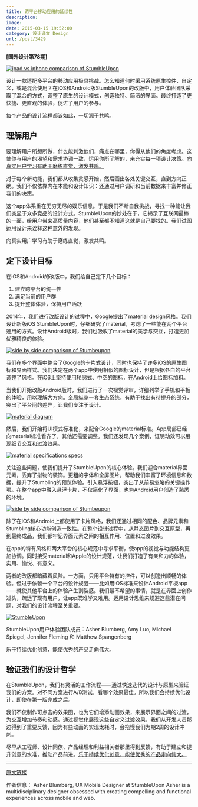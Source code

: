 ```yaml
---
title: 跨平台移动应用的延续性
description: 
image: 
date: 2015-03-15 19:52:00
category: 设计译文 Design
url: /post/3429
---
```


**[国外设计第78期]**

[![ipad vs iphone comparison of StumbleUpon](http://blog.invisionapp.com/wp-content/uploads/2015/03/03-ipad-iphone-comparison.jpg)](http://blog.invisionapp.com/wp-content/uploads/2015/03/03-ipad-iphone-comparison.jpg "Designing mobile apps for cross-platform continuity ")

设计一款适配多平台的移动应用极具挑战。怎么知道何时采用系统原生控件、自定义，或是混合使用？在iOS和Android版StumbleUpon的改版中，用户体验团队采取了混合的方式，调整了原生的设计模式，创造独特、简洁的界面。最终打造了更快捷、更直观的体验，促进了用户的参与。

每个产品的设计流程都该如此，一切源于共鸣。

## 理解用户

要理解用户所想所做，什么能刺激他们，痛点在哪里，你得从他们的角度考虑。这使你与用户的渴望和需求协调一致，运用你所了解的，来充实每一项设计决策。[向真实用户学习有助于磨练直觉，激发共鸣。](https://twitter.com/intent/tweet?text=%22Learning+from+real+people+hones+your+intuition+and+inspires+your+empathy.%22+http%3A%2F%2Fblog.invisionapp.com%2Fdesigning-mobile-apps-for-cross-platform-continuity%2F+-+%40ashergodfrey+via+%40InVisionApp) 

对于每个新功能，我们都从收集灵感开始，然后画出各处关键交互，直到方向正确。我们不仅依靠内在本能和设计知识：还通过用户调研和当前数据来丰富并修正我们的决策。

这个app体系重在无穷无尽的娱乐信息。于是我们不断自我挑战，寻找一种能让我们突显于众多竞品的设计方式。StumbleUpon的妙处在于，它揭示了互联网最棒的一面，给用户带来高质量内容，他们甚至都不知道这就是自己要找的。我们试图运用设计来诠释这种意外的发现。

向真实用户学习有助于磨练直觉，激发共鸣。

## 定下设计目标

在iOS和Android的改版中，我们给自己定下几个目标：

1. 建立跨平台的统一性
2. 满足当前的用户群
3. 提升整体体验，保持用户活跃

2014年，我们进行改版设计的过程中，Google提出了material design风格。我们设计新版iOS StumbleUpon时，仔细研究了material，考虑了一些能在两个平台通用的方式。设计Android版时，我们也吸收了material的美学与交互，打造更加优雅精良的体验。

[![side by side comparison of Stumbeupon](http://blog.invisionapp.com/wp-content/uploads/2015/03/04-side-by-side-comparison-a.jpg)](http://blog.invisionapp.com/wp-content/uploads/2015/03/04-side-by-side-comparison-a.jpg "Designing mobile apps for cross-platform continuity ")

我们在多个界面中整合了Google的卡片式设计，同时也保持了许多iOS的原生图标和界面样式。我们决定在两个app中使用相似的图标设计，但是根据各自的平台调整了风格。在iOS上坚持使用轮廓式、中空的图标，在Android上给图标加粗。

当我们开始改版Android版时，我们进行了一次视觉评审，详细列举了手机和平板的体验，用以理解大方向。全局纵览一套生态系统，有助于找出有待提升的部分，突出了平台间的差异，让我们专注于设计。

[![material diagram](http://blog.invisionapp.com/wp-content/uploads/2015/03/06-material-diagram.jpg)](http://blog.invisionapp.com/wp-content/uploads/2015/03/06-material-diagram.jpg "Designing mobile apps for cross-platform continuity ")

然后，我们开始将UI模式标准化，来配合Google的material标准。App局部已经向material标准看齐了，其他还需要调整。我们还发现几个案例，证明动效可以展现细节交互和过渡效果。

[![material specifications specs](http://blog.invisionapp.com/wp-content/uploads/2015/03/07-material-specs.jpg)](http://blog.invisionapp.com/wp-content/uploads/2015/03/07-material-specs.jpg "Designing mobile apps for cross-platform continuity ")

关注这些问题，使我们提升了StumbleUpon的核心体验。我们迎合material界面元素，丢弃了拟物的装饰。更粗的字体和全屏图片，帮助我们丰富了环境信息和数据，提升了Stumbling的预览体验。引入悬浮按钮，突出了从前易忽略的关键操作项。在整个app中融入悬浮卡片，不仅简化了界面，也为Android用户创造了熟悉的环境。

[![side by side comparison of Stumbeupon](http://blog.invisionapp.com/wp-content/uploads/2015/03/05-side-by-side-comparison-b.jpg)](http://blog.invisionapp.com/wp-content/uploads/2015/03/05-side-by-side-comparison-b.jpg "Designing mobile apps for cross-platform continuity ")

除了在iOS和Android上都使用了卡片风格，我们还通过相同的配色、品牌元素和Stumbling核心功能创造一致性。在整个设计过程中，从静态图片到交互原型，再到最终成品，我们都牢记界面元素之间的相互作用、位置和过渡效果。

在app的特有风格和两大平台的核心规范中寻求平衡，使app的视觉与功能结构更加协调。同时接受material和Apple的设计规范，让我们打造了有亲和力的体验，实用、愉悦、有意义。

两者的改版都暗藏着风险。一方面，只用平台特有的控件，可以创造出顺畅的体验。但过于依赖一个平台的设计规范——比如用iOS标准来设计Android平板app——就使其他平台上的体验产生割裂感。我们最不希望的事情，就是在界面上创作过头，疏远了现有用户，让app既难学又难用。运用设计思维来规避这些潜在问题，对我们的设计流程至关重要。

[![StumbleUpon](http://blog.invisionapp.com/wp-content/uploads/2015/03/08-design-team.jpg)](http://blog.invisionapp.com/wp-content/uploads/2015/03/08-design-team.jpg "Designing mobile apps for cross-platform continuity ")

StumbleUpon用户体验团队成员：Asher Blumberg, Amy Luo, Michael Spiegel, Jennifer Fleming 和 Matthew Spangenberg

乐于持续优化创意，能使优秀的产品走向伟大。

## 验证我们的设计哲学

在StumbleUpon，我们有灵活的工作流程——通过快速迭代的设计与原型来验证我们的方案。对不同方案进行A/B测试，看哪个效果最佳。所以我们会持续优化设计，即使在第一版完成之后。

我们不仅制作可点击的效果图，也为它们增添动画效果，来展示界面之间的过渡，为交互增加节奏和动感。通过视觉化展现这些自定义过渡效果，我们从开发人员那边得到了重要反馈，因为有些动画的实现太耗时，会拖慢我们为期2周的设计冲刺。

尽早从工程师、设计同僚、产品经理和利益相关者那里得到反馈，有助于建立和提升创意的水准，推动产品前进。[乐于持续优化创意，能使优秀的产品走向伟大。](https://twitter.com/intent/tweet?text=%22The+willingness+to+keep+refining+your+ideas+turns+a+good+product+into+a+great+one.%22+http%3A%2F%2Fblog.invisionapp.com%2Fdesigning-mobile-apps-for-cross-platform-continuity%2F+via+%40InVisionApp)

---

[原文链接](http://blog.invisionapp.com/designing-mobile-apps-for-cross-platform-continuity/)

作者信息：
Asher Blumberg, UX Mobile Designer at StumbleUpon
Asher is a multidisciplinary designer obsessed with creating compelling and functional experiences across mobile and web.